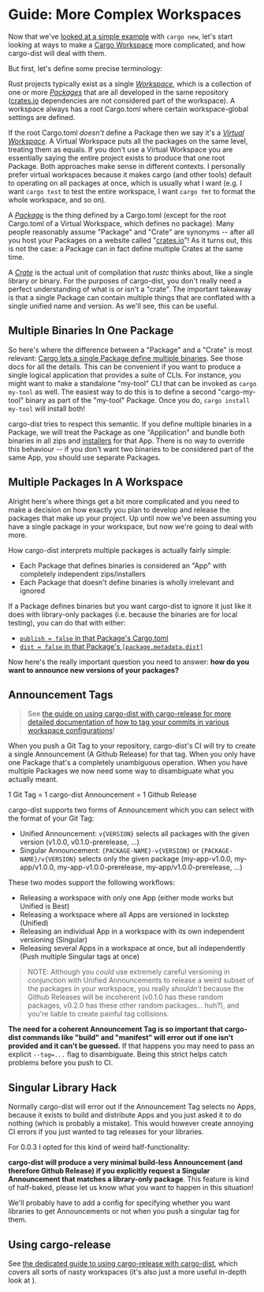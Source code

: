 # Guide: More Complex Workspaces

<!-- toc -->

Now that we've [looked at a simple example][simple-guide] with `cargo new`, let's start looking at ways to make a [Cargo Workspace][workspace] more complicated, and how cargo-dist will deal with them.

But first, let's define some precise terminology:

Rust projects typically exist as a single *[Workspace][workspace]*, which is a collection of one or more *[Packages][package]* that are all developed in the same repository ([crates.io][crates-io] dependencies are not considered part of the workspace). A workspace always has a root Cargo.toml where certain workspace-global settings are defined.

If the root Cargo.toml *doesn't* define a Package then we say it's a *[Virtual Workspace][virtual-workspace]*. A Virtual Workspace puts all the packages on the same level, treating them as equals. If you don't use a Virtual Workspace you are essentially saying the entire project exists to produce that one root Package. Both approaches make sense in different contexts. I personally prefer virtual workspaces because it makes cargo (and other tools) default to operating on all packages at once, which is usually what I want (e.g. I want `cargo test` to test the entire workspace, I want `cargo fmt` to format the whole workspace, and so on).

A *[Package][package]* is the thing defined by a Cargo.toml (except for the root Cargo.toml of a Virtual Workspace, which defines no package). Many people reasonably assume "Package" and "Crate" are synonyms -- after all you host your Packages on a website called "[crates.io][crates-io]"! As it turns out, this is not the case: a Package can in fact define multiple Crates at the same time.

A *[Crate][]* is the actual unit of compilation that *rustc* thinks about, like a single library or binary. For the purposes of cargo-dist, you don't really need a perfect understanding of what is or isn't a "crate". The important takeaway is that a single Package can contain multiple things that are conflated with a single unified name and version. As we'll see, this can be useful.



## Multiple Binaries In One Package

So here's where the difference between a "Package" and a "Crate" is most relevant: [Cargo lets a single Package define multiple binaries][bins]. See those docs for all the details. This can be convenient if you want to produce a single logical application that provides a suite of CLIs. For instance, you might want to make a standalone "my-tool" CLI that can be invoked as `cargo my-tool` as well. The easiest way to do this is to define a second "cargo-my-tool" binary as part of the "my-tool" Package. Once you do, `cargo install my-tool` will install both!

cargo-dist tries to respect this semantic. If you define multiple binaries in a Package, we will treat the Package as one "Application" and bundle both binaries in all zips and [installers][] for that App. There is no way to override this behaviour -- if you don't want two binaries to be considered part of the same App, you should use separate Packages.


## Multiple Packages In A Workspace

Alright here's where things get a bit more complicated and you need to make a decision on how exactly you plan to develop and release the packages that make up your project. Up until now we've been assuming you have a single package in your workspace, but now we're going to deal with more.

How cargo-dist interprets multiple packages is actually fairly simple:

* Each Package that defines binaries is considered an "App" with completely independent zips/installers
* Each Package that doesn't define binaries is wholly irrelevant and ignored

If a Package defines binaries but you want cargo-dist to ignore it just like it does with library-only packages (i.e. because the binaries are for local testing), you can do that with either:

* [`publish = false` in that Package's Cargo.toml][publish-config]
* [`dist = false` in that Package's `[package.metadata.dist]`][dist-config]

Now here's the really important question you need to answer: **how do you want to announce new versions of your packages?**


## Announcement Tags

> See [the guide on using cargo-dist with cargo-release for more detailed documentation of how to tag your commits in various workspace configurations][cargo-release-guide]!

When you push a Git Tag to your repository, cargo-dist's CI will try to create a single Announcement (A Github Release) for that tag. When you only have one Package that's a completely unambiguous operation. When you have multiple Packages we now need some way to disambiguate what you actually meant.

1 Git Tag = 1 cargo-dist Announcement = 1 Github Release

cargo-dist supports two forms of Announcement which you can select with the format of your Git Tag:

* Unified Announcement: `v{VERSION}` selects all packages with the given version (v1.0.0, v0.1.0-prerelease, ...)
* Singular Announcement: `{PACKAGE-NAME}-v{VERSION}` or `{PACKAGE-NAME}/v{VERSION}` selects only the given package (my-app-v1.0.0, my-app/v1.0.0, my-app-v1.0.0-prerelease, my-app/v1.0.0-prerelease, ...)

These two modes support the following workflows:

* Releasing a workspace with only one App (either mode works but Unified is Best)
* Releasing a workspace where all Apps are versioned in lockstep (Unified)
* Releasing an individual App in a workspace with its own independent versioning (Singular)
* Releasing several Apps in a workspace at once, but all independently (Push multiple Singular tags at once)

> NOTE: Although you *could* use extremely careful versioning in conjunction with Unified Announcements to release a weird subset of the packages in your workspace, you really *shouldn't* because the Github Releases will be incoherent (v0.1.0 has these random packages, v0.2.0 has these other random packages... huh?), and you're liable to create painful tag collisions.

**The need for a coherent Announcement Tag is so important that cargo-dist commands like "build" and "manifest" will error out if one isn't provided and it can't be guessed.** If that happens you may need to pass an explicit `--tag=...` flag to disambiguate. Being this strict helps catch problems before you push to CI.


## Singular Library Hack

Normally cargo-dist will error out if the Announcement Tag selects no Apps, because it exists to build and distribute Apps and you just asked it to do nothing (which is probably a mistake). This would however create annoying CI errors if you just wanted to tag releases for your libraries.

For 0.0.3 I opted for this kind of weird half-functionality:

**cargo-dist will produce a very minimal build-less Announcement (and therefore Github Release) if you explicitly request a Singular Announcement that matches a library-only package**. This feature is kind of half-baked, please let us know what you want to happen in this situation!

We'll probably have to add a config for specifying whether you want libraries to get Announcements or not when you push a singular tag for them.

## Using cargo-release

See [the dedicated guide to using cargo-release with cargo-dist][cargo-release-guide], which covers all sorts of nasty workspaces (it's also just a more useful in-depth look at ).


[simple-guide]: ./simple-guide.html
[workspace]: https://doc.rust-lang.org/cargo/reference/workspaces.html
[package]: https://doc.rust-lang.org/cargo/appendix/glossary.html#package
[virtual-workspace]: https://doc.rust-lang.org/cargo/reference/workspaces.html#virtual-workspace
[crate]: https://doc.rust-lang.org/book/ch07-01-packages-and-crates.html
[crates-io]: https://crates.io/
[bins]: https://doc.rust-lang.org/cargo/reference/cargo-targets.html#binaries
[publish-config]: ./config.md#publish
[dist-config]: ./config.md#dist
[cargo-release-guide]: ./cargo-release-guide.md
[installers]: ./installers.md
